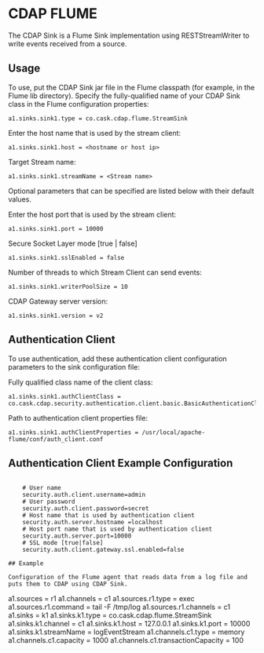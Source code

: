 CDAP FLUME
==================

The CDAP Sink is a Flume Sink implementation using RESTStreamWriter to write events received from a source.

## Usage

 To use, put the CDAP Sink jar file in the Flume classpath (for example, in the Flume lib directory).
 Specify the fully-qualified name of your CDAP Sink class in the Flume configuration properties:
 ```
 a1.sinks.sink1.type = co.cask.cdap.flume.StreamSink
 ```
 Enter the host name that is used by the stream client:
 ```
 a1.sinks.sink1.host = <hostname or host ip>  
 ```
 Target Stream name:
 ```
 a1.sinks.sink1.streamName = <Stream name>
 ```
 
 Optional parameters that can be specified are listed below with their default values.
  
 Enter the host port that is used by the stream client:
 ```
 a1.sinks.sink1.port = 10000
 ```
 Secure Socket Layer mode [true | false]
 ```
 a1.sinks.sink1.sslEnabled = false 
 ```
 Number of threads to which Stream Client can send events:
 ```
 a1.sinks.sink1.writerPoolSize = 10
 ```
 CDAP Gateway server version:
 ```
 a1.sinks.sink1.version = v2

 ```

## Authentication Client

 To use authentication, add these authentication client configuration parameters to the sink configuration file:
 
 Fully qualified class name of the client class:
 ````
 a1.sinks.sink1.authClientClass = co.cask.cdap.security.authentication.client.basic.BasicAuthenticationClient
 ````
 Path to authentication client properties file:
 ````
 a1.sinks.sink1.authClientProperties = /usr/local/apache-flume/conf/auth_client.conf
 ````

## Authentication Client Example Configuration
 
 ```

     # User name
     security.auth.client.username=admin
     # User password
     security.auth.client.password=secret
     # Host name that is used by authentication client
     security.auth.server.hostname =localhost
     # Host port name that is used by authentication client
     security.auth.server.port=10000
     # SSL mode [true|false]
     security.auth.client.gateway.ssl.enabled=false
 
## Example
   
 Configuration of the Flume agent that reads data from a log file and puts them to CDAP using CDAP Sink.
 ```
 a1.sources = r1
 a1.channels = c1
 a1.sources.r1.type = exec
 a1.sources.r1.command = tail -F /tmp/log
 a1.sources.r1.channels = c1
 a1.sinks = k1
 a1.sinks.k1.type = co.cask.cdap.flume.StreamSink
 a1.sinks.k1.channel = c1
 a1.sinks.k1.host  = 127.0.0.1
 a1.sinks.k1.port = 10000
 a1.sinks.k1.streamName = logEventStream
 a1.channels.c1.type = memory
 a1.channels.c1.capacity = 1000
 a1.channels.c1.transactionCapacity = 100
 ```